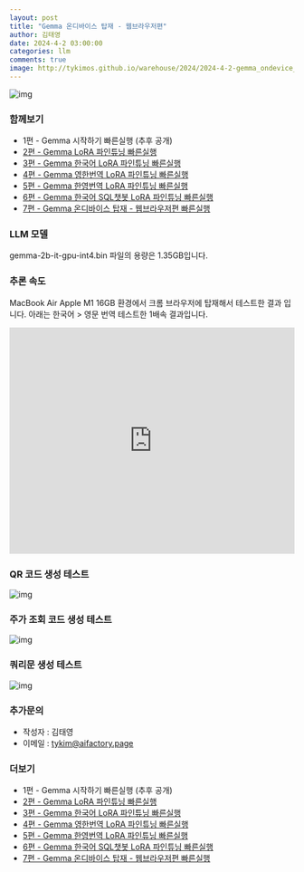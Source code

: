 ```yaml
---
layout: post
title: "Gemma 온디바이스 탑재 - 웹브라우저편"
author: 김태영
date: 2024-4-2 03:00:00
categories: llm
comments: true
image: http://tykimos.github.io/warehouse/2024/2024-4-2-gemma_ondevice_webbrowser_fast_execute_title_1.jpg
---
```

 
![img](http://tykimos.github.io/warehouse/2024/2024-4-2-gemma_ondevice_webbrowser_fast_execute_title_1.jpg)

### 함께보기

* 1편 - Gemma 시작하기 빠른실행 (추후 공개)
* [2편 - Gemma LoRA 파인튜닝 빠른실행](https://tykimos.github.io/2024/02/22/gemma_lora_fine_tuning_fast_execute/)
* [3편 - Gemma 한국어 LoRA 파인튜닝 빠른실행](https://tykimos.github.io/2024/02/22/gemma_korean_lora_fine_tuning_fast_execute/)
* [4편 - Gemma 영한번역 LoRA 파인튜닝 빠른실행](https://tykimos.github.io/2024/02/22/gemma_en2ko_lora_fine_tuning_fast_execute/)
* [5편 - Gemma 한영번역 LoRA 파인튜닝 빠른실행](https://tykimos.github.io/2024/02/22/gemma_ko2en_lora_fine_tuning_fast_execute/)
* [6편 - Gemma 한국어 SQL챗봇 LoRA 파인튜닝 빠른실행](https://tykimos.github.io/2024/02/23/gemma_ko2sql_lora_fine_tuning_fast_execute/)
* [7편 - Gemma 온디바이스 탑재 - 웹브라우저편 빠른실행](https://tykimos.github.io/2024/04/02/gemma_ondevice_webbrowser_fast_execute/)

### LLM 모델

gemma-2b-it-gpu-int4.bin 파일의 용량은 1.35GB입니다.

### 추론 속도

MacBook Air Apple M1 16GB 환경에서 크롬 브라우저에 탑재해서 테스트한 결과 입니다. 아래는 한국어 > 영문 번역 테스트한 1배속 결과입니다.

<iframe width="100%" height="400" src="https://youtube.com/embed/nxB5lYxT0lY?si=wslSWtUWw7RBuos0" title="YouTube video player" frameborder="0" allow="accelerometer; autoplay; clipboard-write; encrypted-media; gyroscope; picture-in-picture; web-share" allowfullscreen=""></iframe>

### QR 코드 생성 테스트

![img](http://tykimos.github.io/warehouse/2024/2024-4-2-gemma_ondevice_webbrowser_fast_execute_1.jpg)

### 주가 조회 코드 생성 테스트

![img](http://tykimos.github.io/warehouse/2024/2024-4-2-gemma_ondevice_webbrowser_fast_execute_2.jpg)

### 쿼리문 생성 테스트

![img](http://tykimos.github.io/warehouse/2024/2024-4-2-gemma_ondevice_webbrowser_fast_execute_3.jpg)

### 추가문의

* 작성자 : 김태영
* 이메일 : tykim@aifactory.page

### 더보기

* 1편 - Gemma 시작하기 빠른실행 (추후 공개)
* [2편 - Gemma LoRA 파인튜닝 빠른실행](https://tykimos.github.io/2024/02/22/gemma_lora_fine_tuning_fast_execute/)
* [3편 - Gemma 한국어 LoRA 파인튜닝 빠른실행](https://tykimos.github.io/2024/02/22/gemma_korean_lora_fine_tuning_fast_execute/)
* [4편 - Gemma 영한번역 LoRA 파인튜닝 빠른실행](https://tykimos.github.io/2024/02/22/gemma_en2ko_lora_fine_tuning_fast_execute/)
* [5편 - Gemma 한영번역 LoRA 파인튜닝 빠른실행](https://tykimos.github.io/2024/02/22/gemma_ko2en_lora_fine_tuning_fast_execute/)
* [6편 - Gemma 한국어 SQL챗봇 LoRA 파인튜닝 빠른실행](https://tykimos.github.io/2024/02/23/gemma_ko2sql_lora_fine_tuning_fast_execute/)
* [7편 - Gemma 온디바이스 탑재 - 웹브라우저편 빠른실행](https://tykimos.github.io/2024/04/02/gemma_ondevice_webbrowser_fast_execute/)
